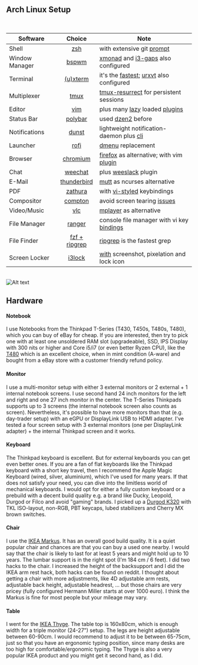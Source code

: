 ## Arch Linux Setup

<br>

| Software | Choice | Note
| ------------- |:-------------:|-------------|
| Shell | [zsh](https://wiki.archlinux.org/index.php/zsh) | with extensive git [prompt](https://github.com/starcraftman/zsh-git-prompt)
| Window Manager | [bspwm](https://wiki.archlinux.org/index.php/bspwm) | [xmonad](https://github.com/xmonad/xmonad) and [i3-gaps](https://github.com/Airblader/i3) also configured
| Terminal      | [(u)xterm](https://wiki.archlinux.org/index.php/Xterm) | it's the [fastest](https://lwn.net/Articles/751763/); [urxvt](https://wiki.archlinux.org/index.php/Rxvt-unicode) also configured
| Multiplexer | [tmux](https://wiki.archlinux.org/index.php/tmux) | [tmux-resurrect](https://github.com/tmux-plugins/tmux-resurrect) for persistent sessions
| Editor      | [vim](https://wiki.archlinux.org/index.php/vim) | plus many [lazy](https://github.com/junegunn/vim-plug#on-demand-loading-of-plugins) loaded [plugins](https://github.com/madnight/dotfiles/blob/master/vim/plugins.vim)
| Status Bar | [polybar](https://github.com/jaagr/polybar) | used [dzen2](https://wiki.archlinux.org/index.php/Dzen) before
| Notifications | [dunst](https://wiki.archlinux.org/title/Dunst) | lightweight notification-daemon plus [cli](https://wiki.archlinux.org/title/Dunst#Shortcuts)
| Launcher | [rofi](https://wiki.archlinux.org/index.php/rofi) | [dmenu](https://wiki.archlinux.org/index.php/dmenu) replacement
| Browser | [chromium](https://wiki.archlinux.org/index.php/chromium) | [firefox](https://wiki.archlinux.org/index.php/Firefox) as alternative; with vim [plugin](https://github.com/1995eaton/chromium-vim)
| Chat | [weechat](https://wiki.archlinux.org/index.php/Weechat) | plus [weeslack](https://github.com/wee-slack/wee-slack) plugin
| E-Mail | [thunderbird](https://wiki.archlinux.org/index.php/thunderbird) | [mutt](https://wiki.archlinux.org/index.php/Mutt) as ncurses alternative
| PDF | [zathura](https://wiki.archlinux.org/title/zathura) | with [vi-styled](https://hleb.dev/post/zathura/) keybindings
| Compositor | [compton](https://wiki.archlinux.org/index.php/compton) | avoid screen tearing [issues](https://www.reddit.com/r/archlinux/comments/7yhuy3/screen_tearing_issue_in_arch_linux/)
| Video/Music | [vlc](https://wiki.archlinux.org/index.php/VLC_media_player) | [mplayer](https://wiki.archlinux.org/index.php/MPlayer) as alternative
| File Manager | [ranger](https://github.com/ranger/ranger) | console file manager with vi key [bindings](https://ranger.github.io/ranger.1.html#KEY-BINDINGS)
| File Finder | [fzf + ripgrep](https://medium.com/@crashybang/supercharge-vim-with-fzf-and-ripgrep-d4661fc853d2) | [ripgrep](https://github.com/BurntSushi/ripgrep) is the fastest grep
| Screen Locker | [i3lock](https://github.com/i3/i3lock) | [with](https://github.com/madnight/dotfiles/blob/c112cc973ddcb0c754c00ca266eb0bdbc13dcd62/scripts/lock.go) screenshot, pixelation and lock icon


<br>![Alt text](https://raw.github.com/madnight/dotfiles/master/screenshot.png "SCREENSHOT")

## Hardware

#### Notebook
I use Notebooks from the Thinkpad T-Series (T430, T450s, T480s, T480), which you can buy of eBay for cheap. If you are interested, then try to pick one with at least one unsoldered RAM slot (upgradeable), SSD, IPS Display with 300 nits or higher and Core i5/i7 (or even better Ryzen CPU), like the [T480](https://www.notebookcheck.net/Lenovo-ThinkPad-T480-Core-i7-8650U-FHD-Laptop-Review.315574.0.html) which is an excellent choice, when in mint condition (A-ware) and bought from a eBay store with a customer friendly refund policy.

#### Monitor
I use a multi-monitor setup with either 3 external monitors or 2 external + 1 internal notebook screens. I use second hand 24 inch monitors for the left and right and one 27 inch monitor in the center. The T-Series Thinkpads supports up to 3 screens (the internal notebook screen also counts as screen). Nevertheless, it's possible to have more monitors than that (e.g. day-trader setup) with an eGPU or DisplayLink USB to HDMI adapter. I've tested a four screen setup with 3 external monitors (one per DisplayLink adapter) + the internal Thinkpad screen and it works.

#### Keyboard
The Thinkpad keyboard is excellent. But for external keyboards you can get even better ones. If you are a fan of flat keyboards like the Thinkpad keyboard with a short key travel, then I recommend the Apple Magic Keyboard (wired, silver, aluminium), which I've used for many years. If that does not satisfy your need, you can dive into the limitless world of mechanical keyboards. I would opt for either a fully custom keyboard or a prebuild with a decent build quality e.g. a brand like Ducky, Leopold, Durgod or Filco and avoid "gaming" brands. I picked up a [Durgod K320](http://web.archive.org/web/20200731171335/https://www.amazon.com/dp/B078HFTTYK/) with TKL ISO-layout, non-RGB, PBT keycaps, lubed stabilizers and Cherry MX brown switches.

#### Chair
I use the [IKEA Markus](http://web.archive.org/web/20200303192021/https://www.ikea.com/us/en/p/markus-office-chair-vissle-dark-gray-90289172/). It has an overall good build quality. It is a quiet popular chair and chances are that you can buy a used one nearby. I would say that the chair is likely to last for at least 5 years and might hold up to 10 years. The lumbar support is in the right spot (I'm 184 cm / 6 feet). I did two hacks to the chair. I increased the height of the backsupport and I did the IKEA arm rest hack, both hacks can be found on reddit. I thought about getting a chair with more adjustments, like 4D adjustable arm rests, adjustable back height, adjustable headrest, ... but those chairs are very pricey (fully configured Hermann Miller starts at over 1000 euro). I think the Markus is fine for most people but your mileage may vary.

#### Table
I went for the [IKEA Thyge](http://web.archive.org/web/20191120195444/https://www.ikea.com/us/en/p/thyge-desk-white-silver-color-s49110931/). The table top is 160x80cm, which is enough width for a triple monitor (24-27") setup. The legs are height adjustable between 60-90cm. I would recommend to adjust it to be between 65-75cm, just so that you have an ergonomic typing position, since many desks are too high for comfortable/ergonomic typing. The Thyge is also a very popular IKEA product and you might get it second hand, as I did.

